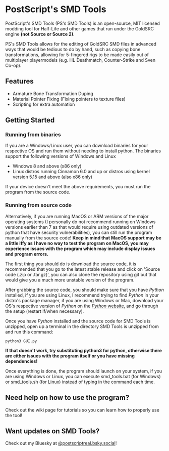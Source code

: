# PostScript's SMD Tools
PostScript's SMD Tools (PS's SMD Tools) is an open-source, MIT licensed modding tool for Half-Life and other games that run under the GoldSRC engine **(not Source or Source 2)**.

PS's SMD Tools allows for the editing of GoldSRC SMD files in advanced ways that would be tedious to do by hand, such as copying bone transformations, allowing for 5-fingered rigs to be made easily out of multiplayer playermodels (e.g. HL Deathmatch, Counter-Strike and Sven Co-op).

## Features
- Armature Bone Transformation Duping
- Material Pointer Fixing (Fixing pointers to texture files)
- Scripting for extra automation

## Getting Started
### Running from binaries
If you are a Windows/Linux user, you can download binaries for your respective OS and run them without needing to install python. The binaries support the following versions of Windows and Linux

- Windows 8 and above (x86 only)
- Linux distros running Cinnamon 6.0 and up or distros using kernel version 5.15 and above (also x86 only)

If your device doesn't meet the above requirements, you must run the program from the source code.

### Running from source code
Alternatively, if you are running MacOS or ARM versions of the major operating systems (I personally do not recommend running on Windows versions earlier than 7 as that would require using outdated versions of python that have security vulnerabilities), you can still run the program manually from the source code! **Keep in mind that MacOS support may be a little iffy as I have no way to test the program on MacOS, you may experience issues with the program which may include display issues and program errors.**

The first thing you should do is download the source code, it is recommended that you go to the latest stable release and click on 'Source code (.zip or .tar.gz)', you can also clone the repository using git but that would give you a much more unstable version of the program.

After grabbing the source code, you should make sure that you have *Python* installed, if you are using Linux, I recommend trying to find *Python* in your distro's package manager, if you are using Windows or Mac, download your OS's respective version of *Python* on the [*Python* website](https://www.python.org/downloads/), and go through the setup (restart if/when necessary).

Once you have *Python* installed and the source code for SMD Tools is unzipped, open up a terminal in the directory SMD Tools is unzipped from and run this command:
```
python3 GUI.py
```
**If that doesn't work, try substituting python3 for python, otherwise there are either issues with the program itself or you have missing dependencies!**

Once everything is done, the program should launch on your system, if you are using Windows or Linux, you can execute smd_tools.bat (for Windows) or smd_tools.sh (for Linux) instead of typing in the command each time.

## Need help on how to use the program?
Check out the wiki page for tutorials so you can learn how to properly use the tool!

## Want updates on SMD Tools?
Check out my Bluesky at [@postscriptreal.bsky.social](https://bsky.app/profile/postscriptreal.bsky.social)!
